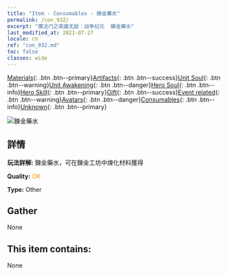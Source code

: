 ```yaml
---
title: "Item - Consumables - 鍊金藥水"
permalink: /con_932/
excerpt: "魔法门之英雄无敌：战争纪元  鍊金藥水"
last_modified_at: 2021-07-27
locale: cn
ref: "con_932.md"
toc: false
classes: wide
---
```

 [Materials](/ItemsCN/){: .btn .btn--primary}[Artifacts](/ItemsCN/Artifacts/){: .btn .btn--success}[Unit Soul](/ItemsCN/UnitSoul/){: .btn .btn--warning}[Unit Awakening](/ItemsCN/UnitAwakening/){: .btn .btn--danger}[Hero Soul](/ItemsCN/HeroSoul/){: .btn .btn--info}[Hero Skill](/ItemsCN/HeroSkill/){: .btn .btn--primary}[Gift](/ItemsCN/Gift/){: .btn .btn--success}[Event related](/ItemsCN/Events/){: .btn .btn--warning}[Avatars](/ItemsCN/Avatars/){: .btn .btn--danger}[Consumables](/ItemsCN/Consumables/){: .btn .btn--info}[Unknown](/ItemsCN/Unknown/){: .btn .btn--primary}

 ![鍊金藥水](/images/t/i_40020.png)

## 詳情
 **玩法詳解:** 鍊金藥水，可在鍊金工坊中煉化材料獲得

 **Quality:** <span style="color: #FF8C00">OK</span>

 **Type:** Other

## Gather

  None

## This item contains:

  None

